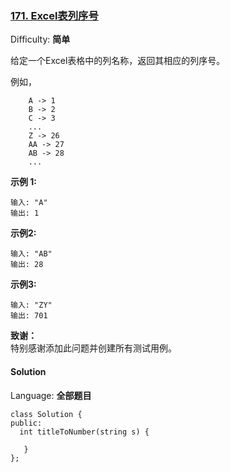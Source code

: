 ### [171\. Excel表列序号](https://leetcode-cn.com/problems/excel-sheet-column-number/)

Difficulty: **简单**


给定一个Excel表格中的列名称，返回其相应的列序号。

例如，

```
    A -> 1
    B -> 2
    C -> 3
    ...
    Z -> 26
    AA -> 27
    AB -> 28 
    ...
```

**示例 1:**

```
输入: "A"
输出: 1
```

**示例2:**

```
输入: "AB"
输出: 28
```

**示例3:**

```
输入: "ZY"
输出: 701
```

**致谢：**  
特别感谢添加此问题并创建所有测试用例。


#### Solution

Language: **全部题目**

```全部题目
class Solution {
public:
  int titleToNumber(string s) {

   }
};
```